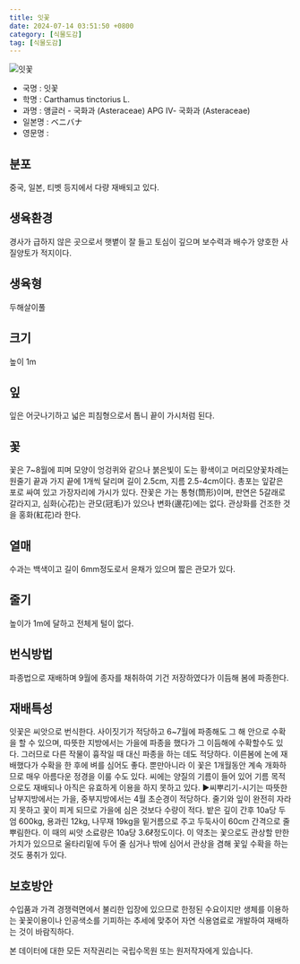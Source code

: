 ```yaml
---
title: 잇꽃
date: 2024-07-14 03:51:50 +0800
category: [식물도감]
tag: [식물도감]
---
```




![잇꽃](/fileUpload/plants/basic/Compositae/Carthamus/7947/7947_1_th2.jpg)
- 국명 : 잇꽃
- 학명 : Carthamus tinctorius L.
- 과명 : 앵글러 - 국화과 (Asteraceae) APG Ⅳ- 국화과 (Asteraceae)
- 일본명 : ベニバナ
- 영문명 : 


## 분포
중국, 일본, 티벳 등지에서 다량 재배되고 있다.
## 생육환경
경사가 급하지 않은 곳으로서 햇볕이 잘 들고 토심이 깊으며 보수력과 배수가 양호한 사질양토가 적지이다.
## 생육형
두해살이풀
## 크기
높이 1m
## 잎
잎은 어긋나기하고 넓은 피침형으로서 톱니 끝이 가시처럼 된다.
## 꽃
꽃은 7~8월에 피며 모양이 엉겅퀴와 같으나 붉은빛이 도는 황색이고 머리모양꽃차례는 원줄기 끝과 가지 끝에 1개씩 달리며 길이 2.5cm, 지름 2.5-4cm이다. 총포는 잎같은 포로 싸여 있고 가장자리에 가시가 있다. 잔꽃은 가는 통형(筒形)이며, 판연은 5갈래로 갈라지고, 심화(心花)는 관모(冠毛)가 있으나 변화(邊花)에는 없다. 관상화를 건조한 것을 홍화(紅花)라 한다.
## 열매
수과는 백색이고 길이 6mm정도로서 윤채가 있으며 짧은 관모가 있다.
## 줄기
높이가 1m에 달하고 전체게 털이 없다.
## 번식방법
파종법으로 재배하며 9월에 종자를 채취하여 기건 저장하였다가 이듬해 봄에 파종한다.
## 재배특성
잇꽃은 씨앗으로 번식한다.  사이짓기가 적당하고 6~7월에 파종해도 그 해 안으로 수확을 할 수 있으며, 따뜻한 지방에서는 가을에 파종을 했다가 그 이듬해에 수확할수도 있다.  그러므로 다른 작물이 흉작일 때 대신 파종을 하는 데도 적당하다. 이른봄에 논에 재배했다가 수확을 한 후에 벼를 심어도 좋다. 뿐만아니라 이 꽃은 1개월동안 계속 개화하므로 매우 아름다운 정경을 이룰 수도 있다. 씨에는 양질의 기름이 들어 있어 기름 목적으로도 재배되나 아직은 유효하게 이용을 하지 못하고 있다.▶씨뿌리기-시기는 따뜻한 남부지방에서는 가을, 중부지방에서는 4월 초순경이 적당하다. 줄기와 잎이 완전히 자라지 못하고 꽃이 피게 되므로 가을에 심은 것보다 수량이 적다. 밭은 깊이 간후 10a당 두엄 600kg, 용과린 12kg, 나무재 19kg을 밑거름으로 주고 두둑사이 60cm 간격으로 줄뿌림한다. 이 때의 씨앗 소료량은 10a당 3.6ℓ정도이다. 이 약초는 꽃으로도 관상할 만한 가치가 있으므로 울타리밑에 두어 줄 심거나 밖에 심어서 관상을 겸해 꽃잎 수확을 하는 것도 풍취가 있다.
## 보호방안
수입품과 가격 경쟁력면에서 불리한 입장에 있으므로 한정된 수요이지만 생체를 이용하는 꽃꽂이용이나 인공색소를 기피하는 추세에 맞추어 자연 식용염료로 개발하여 재배하는 것이 바람직하다.






본 데이터에 대한 모든 저작권리는 국립수목원 또는 원저작자에게 있습니다.
